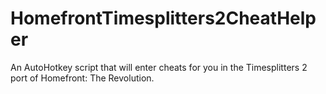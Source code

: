 # HomefrontTimesplitters2CheatHelper
An AutoHotkey script that will enter cheats for you in the Timesplitters 2 port of Homefront: The Revolution.
